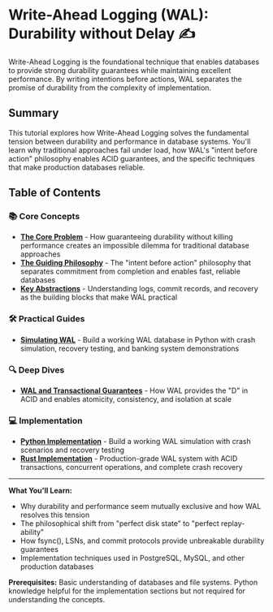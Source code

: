 # Write-Ahead Logging (WAL): Durability without Delay ✍️

Write-Ahead Logging is the foundational technique that enables databases to provide strong durability guarantees while maintaining excellent performance. By writing intentions before actions, WAL separates the promise of durability from the complexity of implementation.

## Summary

This tutorial explores how Write-Ahead Logging solves the fundamental tension between durability and performance in database systems. You'll learn why traditional approaches fail under load, how WAL's "intent before action" philosophy enables ACID guarantees, and the specific techniques that make production databases reliable.

## Table of Contents

### 📚 Core Concepts
- **[The Core Problem](01-concepts-01-the-core-problem.md)** - How guaranteeing durability without killing performance creates an impossible dilemma for traditional database approaches
- **[The Guiding Philosophy](01-concepts-02-the-guiding-philosophy.md)** - The "intent before action" philosophy that separates commitment from completion and enables fast, reliable databases
- **[Key Abstractions](01-concepts-03-key-abstractions.md)** - Understanding logs, commit records, and recovery as the building blocks that make WAL practical

### 🛠️ Practical Guides  
- **[Simulating WAL](02-guides-01-simulating-wal.md)** - Build a working WAL database in Python with crash simulation, recovery testing, and banking system demonstrations

### 🔍 Deep Dives
- **[WAL and Transactional Guarantees](03-deep-dive-01-wal-and-transactional-guarantees.md)** - How WAL provides the "D" in ACID and enables atomicity, consistency, and isolation at scale

### 💻 Implementation
- **[Python Implementation](04-python-implementation.md)** - Build a working WAL simulation with crash scenarios and recovery testing
- **[Rust Implementation](04-rust-implementation.md)** - Production-grade WAL system with ACID transactions, concurrent operations, and complete crash recovery

---

**What You'll Learn:**
- Why durability and performance seem mutually exclusive and how WAL resolves this tension
- The philosophical shift from "perfect disk state" to "perfect replay-ability"
- How fsync(), LSNs, and commit protocols provide unbreakable durability guarantees
- Implementation techniques used in PostgreSQL, MySQL, and other production databases

**Prerequisites:** Basic understanding of databases and file systems. Python knowledge helpful for the implementation sections but not required for understanding the concepts.